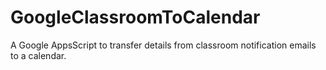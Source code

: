 # GoogleClassroomToCalendar
A Google AppsScript to transfer details from classroom notification emails to a calendar.
